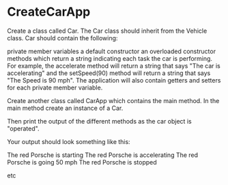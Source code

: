 # CreateCarApp #

Create a class called Car. The Car class should inherit from the Vehicle class. Car should contain the following:

private member variables
a default constructor
an overloaded constructor
methods which return a string indicating each task the car is performing.
For example, the accelerate method will return a string that says "The car is accelerating" and the setSpeed(90) method will return a string that says "The Speed is 90 mph". The application will also contain getters and setters for each private member variable.

Create another class called CarApp which contains the main method. In the main method create an instance of a Car.

Then print the output of the different methods as the car object is "operated".

Your output should look something like this:

The red Porsche is starting
The red Porsche is accelerating
The red Porsche is going 50 mph
The red Porsche is stopped

etc
